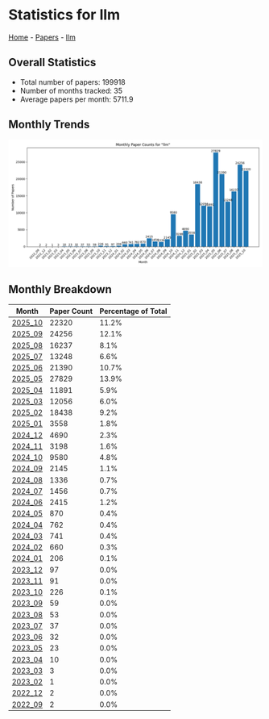 # Statistics for llm

[Home](https://arxcompass.github.io) - [Papers](https://arxcompass.github.io/papers) - [llm](https://arxcompass.github.io/papers/llm)

## Overall Statistics

- Total number of papers: 199918
- Number of months tracked: 35
- Average papers per month: 5711.9

## Monthly Trends

![Monthly Paper Counts](monthly_stats.png)

## Monthly Breakdown

| Month | Paper Count | Percentage of Total |
| --- | --- | --- |
| [2025_10](./2025_10/papers_1.md) | 22320 | 11.2% |
| [2025_09](./2025_09/papers_1.md) | 24256 | 12.1% |
| [2025_08](./2025_08/papers_1.md) | 16237 | 8.1% |
| [2025_07](./2025_07/papers_1.md) | 13248 | 6.6% |
| [2025_06](./2025_06/papers_1.md) | 21390 | 10.7% |
| [2025_05](./2025_05/papers_1.md) | 27829 | 13.9% |
| [2025_04](./2025_04/papers_1.md) | 11891 | 5.9% |
| [2025_03](./2025_03/papers_1.md) | 12056 | 6.0% |
| [2025_02](./2025_02/papers_1.md) | 18438 | 9.2% |
| [2025_01](./2025_01/papers_1.md) | 3558 | 1.8% |
| [2024_12](./2024_12/papers_1.md) | 4690 | 2.3% |
| [2024_11](./2024_11/papers_1.md) | 3198 | 1.6% |
| [2024_10](./2024_10/papers_1.md) | 9580 | 4.8% |
| [2024_09](./2024_09/papers_1.md) | 2145 | 1.1% |
| [2024_08](./2024_08/papers_1.md) | 1336 | 0.7% |
| [2024_07](./2024_07/papers_1.md) | 1456 | 0.7% |
| [2024_06](./2024_06/papers_1.md) | 2415 | 1.2% |
| [2024_05](./2024_05/papers_1.md) | 870 | 0.4% |
| [2024_04](./2024_04/papers_1.md) | 762 | 0.4% |
| [2024_03](./2024_03/papers_1.md) | 741 | 0.4% |
| [2024_02](./2024_02/papers_1.md) | 660 | 0.3% |
| [2024_01](./2024_01/papers_1.md) | 206 | 0.1% |
| [2023_12](./2023_12/papers_1.md) | 97 | 0.0% |
| [2023_11](./2023_11/papers_1.md) | 91 | 0.0% |
| [2023_10](./2023_10/papers_1.md) | 226 | 0.1% |
| [2023_09](./2023_09/papers_1.md) | 59 | 0.0% |
| [2023_08](./2023_08/papers_1.md) | 53 | 0.0% |
| [2023_07](./2023_07/papers_1.md) | 37 | 0.0% |
| [2023_06](./2023_06/papers_1.md) | 32 | 0.0% |
| [2023_05](./2023_05/papers_1.md) | 23 | 0.0% |
| [2023_04](./2023_04/papers_1.md) | 10 | 0.0% |
| [2023_03](./2023_03/papers_1.md) | 3 | 0.0% |
| [2023_02](./2023_02/papers_1.md) | 1 | 0.0% |
| [2022_12](./2022_12/papers_1.md) | 2 | 0.0% |
| [2022_09](./2022_09/papers_1.md) | 2 | 0.0% |
